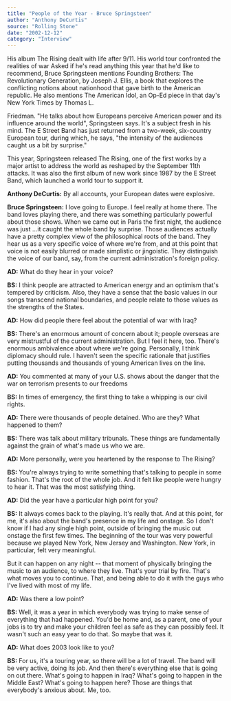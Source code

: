 ```yaml
---
title: "People of the Year - Bruce Springsteen"
author: "Anthony DeCurtis"
source: "Rolling Stone"
date: "2002-12-12"
category: "Interview"
---
```


His album The Rising dealt with life after 9/11. His world tour confronted the realities of war Asked if he's read anything this year that he'd like to recommend, Bruce Springsteen mentions Founding Brothers: The Revolutionary Generation, by Joseph J. Ellis, a book that explores the conflicting notions about nationhood that gave birth to the American republic. He also mentions The American Idol, an Op-Ed piece in that day's New York Times by Thomas L.

Friedman. "He talks about how Europeans perceive American power and its influence around the world", Springsteen says. It's a subject fresh in his mind. The E Street Band has just returned from a two-week, six-country European tour, during which, he says, "the intensity of the audiences caught us a bit by surprise."

This year, Springsteen released The Rising, one of the first works by a major artist to address the world as reshaped by the September 11th attacks. It was also the first album of new work since 1987 by the E Street Band, which launched a world tour to support it.

**Anthony DeCurtis:** By all accounts, your European dates were explosive.

**Bruce Springsteen:** I love going to Europe. I feel really at home there. The band loves playing there, and there was something particularly powerful about those shows. When we came out in Paris the first night, the audience was just ...it caught the whole band by surprise. Those audiences actually have a pretty complex view of the philosophical roots of the band. They hear us as a very specific voice of where we're from, and at this point that voice is not easily blurred or made simplistic or jingoistic. They distinguish the voice of our band, say, from the current administration's foreign policy.

**AD:** What do they hear in your voice?

**BS:** I think people are attracted to American energy and an optimism that's tempered by criticism. Also, they have a sense that the basic values in our songs transcend national boundaries, and people relate to those values as the strengths of the States.

**AD:** How did people there feel about the potential of war with Iraq?

**BS:** There's an enormous amount of concern about it; people overseas are very mistrustful of the current administration. But I feel it here, too. There's enormous ambivalence about where we're going. Personally, I think diplomacy should rule. I haven't seen the specific rationale that justifies putting thousands and thousands of young American lives on the line.

**AD:** You commented at many of your U.S. shows about the danger that the war on terrorism presents to our freedoms

**BS:** In times of emergency, the first thing to take a whipping is our civil rights.

**AD:** There were thousands of people detained. Who are they? What happened to them?

**BS:** There was talk about military tribunals. These things are fundamentally against the grain of what's made us who we are.

**AD:** More personally, were you heartened by the response to The Rising?

**BS:** You're always trying to write something that's talking to people in some fashion. That's the root of the whole job. And it felt like people were hungry to hear it. That was the most satisfying thing.

**AD:** Did the year have a particular high point for you?

**BS:** It always comes back to the playing. It's really that. And at this point, for me, it's also about the band's presence in my life and onstage. So I don't know if I had any single high point, outside of bringing the music out onstage the first few times. The beginning of the tour was very powerful because we played New York, New Jersey and Washington. New York, in particular, felt very meaningful.

But it can happen on any night -- that moment of physically bringing the music to an audience, to where they live. That's your trial by fire. That's what moves you to continue. That, and being able to do it with the guys who I've lived with most of my life.

**AD:** Was there a low point?

**BS:** Well, it was a year in which everybody was trying to make sense of everything that had happened. You'd be home and, as a parent, one of your jobs is to try and make your children feel as safe as they can possibly feel. It wasn't such an easy year to do that. So maybe that was it.

**AD:** What does 2003 look like to you?

**BS:** For us, it's a touring year, so there will be a lot of travel. The band will be very active, doing its job. And then there's everything else that is going on out there. What's going to happen in Iraq? What's going to happen in the Middle East? What's going to happen here? Those are things that everybody's anxious about. Me, too.